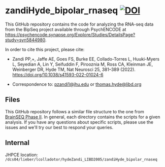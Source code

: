 # zandiHyde_bipolar_rnaseq [![DOI](https://zenodo.org/badge/88870656.svg)](https://zenodo.org/badge/latestdoi/88870656)

This GitHub repository contains the code for analyzing the RNA-seq data from the BipSeq project available through PsychENCODE at https://psychencode.synapse.org/Explore/Studies/DetailsPage?study=syn5844980. 

In order to cite this project, please cite:

* Zandi PP,+, Jaffe AE, Goes FS, Burke EE, Collado-Torres L, Huuki-Myers L, Seyedian A, Lin Y, Seifuddin F, Pirooznia M, Ross CA, Kleinman JE, Weinberger DR, Hyde TM, Nat Neurosci 25, 381–389 (2022). https://doi.org/10.1038/s41593-022-01024-6

+ Correspondence to: pzandi1@jhu.edu or thomas.hyde@libd.org


## Files

This GitHub repository follows a similar file structure to the one from [BrainSEQ Phase II](https://github.com/LieberInstitute/brainseq_phase2). In general, each directory contains the scripts for a given analysis. If you have any questions about specific scripts, please use the issues and we'll try our best to respond your queries.

## Internal

JHPCE location: `/dcs04/lieber/lcolladotor/hydeZandi_LIBD2005/zandiHyde_bipolar_rnaseq`
